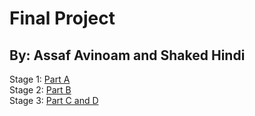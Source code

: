 # Final Project

## By: Assaf Avinoam and Shaked Hindi

Stage 1: [Part A](Part%20A)  
Stage 2: [Part B](Part%20B)  
Stage 3: [Part C and D](Part%20C%20and%20D)
